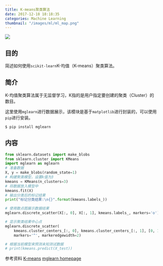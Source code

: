 ```yaml
---
title: K-means聚类算法
date: 2017-12-18 18:18:35
categories: Machine Learning
thumbnail: "/images/ml/ml_map.png"
---
```

![](/images/ml/ml_map.png)

## 目的
简述如何使用`scikit-learn`K-均值（K-means）聚类算法。

<!--more-->

## 简介
K-均值聚类算法属于无监督学习，K指的是用户指定要创建的聚类（Cluster）的数目。

这里使用`mglearn`进行数据展示，该模块是基于`matplotlib`进行封装的，可以使用`pip`进行安装。
```shell
$ pip install mglearn
```

## 内容
```python
from sklearn.datasets import make_blobs
from sklearn.cluster import KMeans
import mglearn as mglearn
# 准备数据
X, y = make_blobs(random_state=1)
# 构建聚类模型，设置k值为3
kmeans = KMeans(n_clusters=3)
# 将数据放入模型中
kmeans.fit(X)
# 输出分类后的标记结果
print("标记分类结果:\n{}".format(kmeans.labels_))

# 使用散点图展示数据结果
mglearn.discrete_scatter(X[:, 0], X[:, 1], kmeans.labels_, markers='o')

# 显示聚类结果中心点
mglearn.discrete_scatter(
    kmeans.cluster_centers_[:, 0], kmeans.cluster_centers_[:, 1], [0, 1, 2],
    markers='^', markeredgewidth=2)

# 根据当前模型来预测未知测试数据
# print(kmeans.predict(X_test))

```


参考资料
[K-means](http://scikit-learn.org/stable/modules/clustering.html#k-means)
[mglearn homepage](https://github.com/amueller/introduction_to_ml_with_python)
